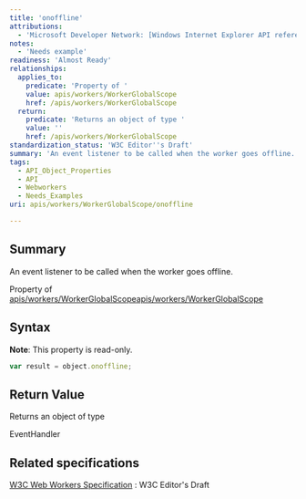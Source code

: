 ```yaml
---
title: 'onoffline'
attributions:
  - 'Microsoft Developer Network: [Windows Internet Explorer API reference Article](http://msdn.microsoft.com/en-us/library/ie/hh828809%28v=vs.85%29.aspx)'
notes:
  - 'Needs example'
readiness: 'Almost Ready'
relationships:
  applies_to:
    predicate: 'Property of '
    value: apis/workers/WorkerGlobalScope
    href: /apis/workers/WorkerGlobalScope
  return:
    predicate: 'Returns an object of type '
    value: ''
    href: /apis/workers/WorkerGlobalScope
standardization_status: 'W3C Editor''s Draft'
summary: 'An event listener to be called when the worker goes offline.'
tags:
  - API_Object_Properties
  - API
  - Webworkers
  - Needs_Examples
uri: apis/workers/WorkerGlobalScope/onoffline

---
```

## Summary

An event listener to be called when the worker goes offline.

Property of [apis/workers/WorkerGlobalScope](/apis/workers/WorkerGlobalScope)[apis/workers/WorkerGlobalScope](/apis/workers/WorkerGlobalScope)

## Syntax

**Note**: This property is read-only.

``` js
var result = object.onoffline;
```

## Return Value

Returns an object of type

EventHandler

## Related specifications

[W3C Web Workers Specification](http://dev.w3.org/html5/workers)
:   W3C Editor's Draft
